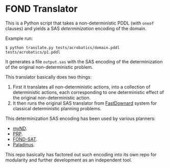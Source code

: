 # FOND Translator

This is a Python script that takes a non-deterministic PDDL (with `oneof` clauses) and yields a SAS _determinization_ encoding of the domain.

Example run:

```shell
$ python translate.py tests/acrobatics/domain.pddl tests/acrobatics/p1.pddl
```

It generates a file `output.sas` with the SAS encoding of the determinization of the original non-deterministic problem.

This translator basically does two things:

1. First it translates all non-deterministic actions, into a collection of deterministic actions, each corresponding to one deterministic effect of the original non-deterministic action.
2. It then runs the original SAS translator from [FastDownard](https://github.com/aibasel/downward/tree/main/src/translate) system for classical deterministic planning problems.

This determinization SAS encoding has been used by various planners:

* [myND](https://github.com/ssardina-planning/myND).
* [PRP](https://github.com/ssardina-planning/planner-for-relevant-policies).
* [FOND-SAT](https://github.com/ssardina-planning/FOND-SAT).
* [Paladinus](https://github.com/ramonpereira/paladinus).

This repo basically has factored out such encoding into its own repo for modularity and further development as an independent tool.

